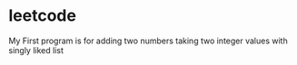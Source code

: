 # leetcode
My First program is for adding two numbers taking two integer values with singly liked list

